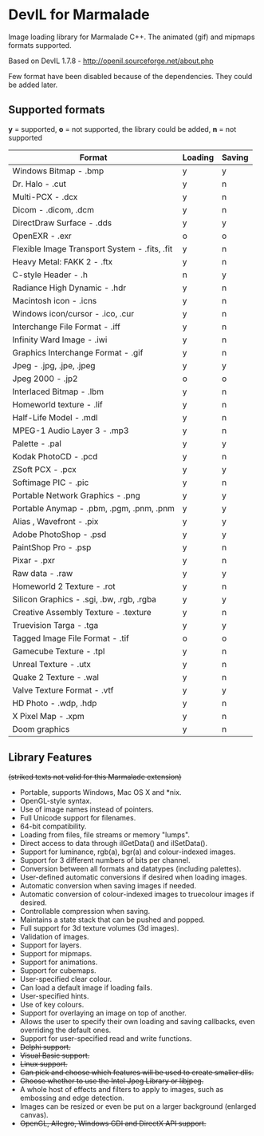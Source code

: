 DevIL for Marmalade
===================

Image loading library for Marmalade C++. The animated (gif) and mipmaps formats supported.

Based on DevIL 1.7.8 - http://openil.sourceforge.net/about.php

Few format have been disabled because of the dependencies. They could be added later.

Supported formats
-----------------

**y** = supported, **o** = not supported, the library could be added, **n** = not supported

Format|Loading|Saving
------|-------|------
Windows Bitmap - .bmp|y|y
Dr. Halo - .cut|y|n
Multi-PCX - .dcx|y|n
Dicom - .dicom, .dcm|y|n
DirectDraw Surface - .dds|y|y
OpenEXR - .exr|o|o
Flexible Image Transport System - .fits, .fit|y|n
Heavy Metal: FAKK 2 - .ftx|y|n
C-style Header - .h|n|y
Radiance High Dynamic - .hdr|y|n
Macintosh icon - .icns|y|n
Windows icon/cursor - .ico, .cur|y|n
Interchange File Format - .iff|y|n
Infinity Ward Image - .iwi|y|n
Graphics Interchange Format - .gif|y|n
Jpeg - .jpg, .jpe, .jpeg|y|y
Jpeg 2000 - .jp2|o|o
Interlaced Bitmap - .lbm|y|n
Homeworld texture - .lif|y|n
Half-Life Model - .mdl|y|n
MPEG-1 Audio Layer 3 - .mp3|y|n
Palette - .pal|y|y
Kodak PhotoCD - .pcd|y|n
ZSoft PCX - .pcx|y|y
Softimage PIC - .pic|y|n
Portable Network Graphics - .png|y|y
Portable Anymap - .pbm, .pgm, .pnm, .pnm|y|y
Alias , Wavefront - .pix|y|y
Adobe PhotoShop - .psd|y|y
PaintShop Pro - .psp|y|n
Pixar - .pxr|y|n
Raw data - .raw|y|y
Homeworld 2 Texture - .rot|y|n
Silicon Graphics - .sgi, .bw, .rgb, .rgba|y|y
Creative Assembly Texture - .texture|y|n
Truevision Targa - .tga|y|y
Tagged Image File Format - .tif|o|o
Gamecube Texture - .tpl|y|n
Unreal Texture - .utx|y|n
Quake 2 Texture - .wal|y|n
Valve Texture Format - .vtf|y|y
HD Photo - .wdp, .hdp|y|n
X Pixel Map - .xpm|y|n
Doom graphics|y|n

Library Features
----------------
~~(striked texts not valid for this Marmalade extension)~~
* Portable, supports Windows, Mac OS X and *nix.
* OpenGL-style syntax.
* Use of image names instead of pointers.
* Full Unicode support for filenames.
* 64-bit compatibility.
* Loading from files, file streams or memory "lumps".
* Direct access to data through ilGetData() and ilSetData().
* Support for luminance, rgb(a), bgr(a) and colour-indexed images.
* Support for 3 different numbers of bits per channel.
* Conversion between all formats and datatypes (including palettes).
* User-defined automatic conversions if desired when loading images.
* Automatic conversion when saving images if needed.
* Automatic conversion of colour-indexed images to truecolour images if desired.
* Controllable compression when saving.
* Maintains a state stack that can be pushed and popped.
* Full support for 3d texture volumes (3d images).
* Validation of images.
* Support for layers.
* Support for mipmaps.
* Support for animations.
* Support for cubemaps.
* User-specified clear colour.
* Can load a default image if loading fails.
* User-specified hints.
* Use of key colours.
* Support for overlaying an image on top of another.
* Allows the user to specify their own loading and saving callbacks, even overriding the default ones.
* Support for user-specified read and write functions.
* ~~Delphi support.~~
* ~~Visual Basic support.~~
* ~~Linux support.~~
* ~~Can pick and choose which features will be used to create smaller dlls.~~
* ~~Choose whether to use the Intel Jpeg Library or libjpeg.~~
* A whole host of effects and filters to apply to images, such as embossing and edge detection.
* Images can be resized or even be put on a larger background (enlarged canvas).
* ~~OpenGL, Allegro, Windows GDI and DirectX API support.~~
